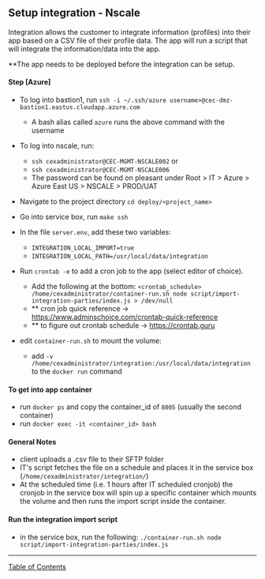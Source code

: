 ## Setup integration - Nscale

Integration allows the customer to integrate information (profiles) into their app based on a CSV file of their profile data. The app will run a script that will integrate the information/data into the app.

**The app needs to be deployed before the integration can be setup.

#### Step [Azure]
- To log into bastion1, run `ssh -i ~/.ssh/azure username>@cec-dmz-bastion1.eastus.cloudapp.azure.com`
  - A bash alias called `azure` runs the above command with the username
- To log into nscale, run:
  - `ssh cexadministrator@CEC-MGMT-NSCALE002` or 
  - `ssh cexadministrator@CEC-MGMT-NSCALE006`
  - The password can be found on pleasant under Root > IT > Azure > Azure East US > NSCALE > PROD/UAT
- Navigate to the project directory `cd deploy/<project_name>`
- Go into service box, run `make ssh`
- In the file `server.env`, add these two variables:
  - `INTEGRATION_LOCAL_IMPORT=true`
  - `INTEGRATION_LOCAL_PATH=/usr/local/data/integration`
- Run `crontab -e` to add a cron job to the app (select editor of choice).
  - Add the following at the bottom: `<crontab_schedule> /home/cexadministrator/container-run.sh node script/import-integration-parties/index.js > /dev/null`
  - ** cron job quick reference -> <https://www.adminschoice.com/crontab-quick-reference>
  - ** to figure out crontab schedule -> <https://crontab.guru>

- edit `container-run.sh` to mount the volume:
  - add `-v /home/cexadministrator/integration:/usr/local/data/integration` to the `docker run` command

#### To get into app container
- run `docker ps` and copy the container_id of `8005` (usually the second container)
- run `docker exec -it <container_id> bash`

#### General Notes
- client uploads a .csv file to their SFTP folder
- IT's script fetches the file on a schedule and places it in the service box (`/home/cexadministrator/integration/`)
- At the scheduled time (i.e. 1 hours after IT scheduled cronjob) the cronjob in the service box will spin up a specific container which mounts the volume and then runs the import script inside the container.

#### Run the integration import script
- in the service box, run the following: `./container-run.sh node script/import-integration-parties/index.js`

***
[Table of Contents](../README.md)